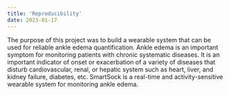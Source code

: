 ```yaml
---
title: 'Reproducibility'
date: 2023-01-17
---
```

The purpose of this project was to build a wearable system that can be used for reliable ankle edema quantification. Ankle edema is an important symptom for monitoring patients with chronic systematic diseases. It is an important indicator of onset or exacerbation of a variety of diseases that disturb cardiovascular, renal, or hepatic system such as heart, liver, and kidney failure, diabetes, etc. SmartSock is a real-time and activity-sensitive wearable system for monitoring ankle edema.


